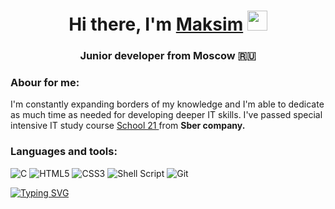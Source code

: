 <h1 align="center">Hi there, I'm <a href="https://t.me/work_zalogin" target="_blank">Maksim</a> 
<img src="https://github.com/blackcater/blackcater/raw/main/images/Hi.gif" height="32"/></h1>
<h3 align="center">Junior developer from Moscow 🇷🇺 </h3>


### Abour for me: ###
I'm constantly expanding borders of my knowledge and I'm able to dedicate as much time as needed for developing deeper IT skills. 
I've passed special intensive IT study course <a href="https://21-school.ru" target="_blank"> School 21 </a> from **Sber company.**

### Languages and tools: ###
![C](https://img.shields.io/badge/c-%2300599C.svg?style=for-the-badge&logo=c&logoColor=white) ![HTML5](https://img.shields.io/badge/html5-%23E34F26.svg?style=for-the-badge&logo=html5&logoColor=white) ![CSS3](https://img.shields.io/badge/css3-%231572B6.svg?style=for-the-badge&logo=css3&logoColor=white) ![Shell Script](https://img.shields.io/badge/shell_script-%23121011.svg?style=for-the-badge&logo=gnu-bash&logoColor=white) ![Git](https://img.shields.io/badge/git-%23F05033.svg?style=for-the-badge&logo=git&logoColor=white)

<a href="https://git.io/typing-svg"><img src="https://readme-typing-svg.demolab.com?font=Fira+Code&pause=1000&color=4DAE16&width=435&lines=echo+%22Thanks+for+you+attention%22+" alt="Typing SVG" /></a>
